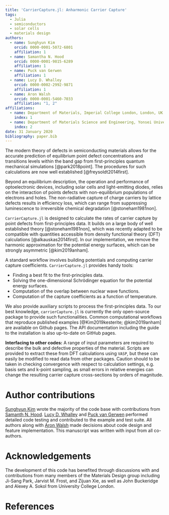 ```yaml
---
title: 'CarrierCapture.jl: Anharmonic Carrier Capture'
tags:
  - Julia
  - semiconductors
  - solar cells 
  - materials design
authors:
  - name: Sunghyun Kim
    orcid: 0000-0001-5072-6801
    affiliation: 1
  - name: Samantha N. Hood
    orcid: 0000-0001-9815-6289
    affiliation: 1  
  - name: Puck van Gerwen 
    affiliation: 1        
  - name: Lucy D. Whalley
    orcid: 0000-0002-2992-9871
    affiliation: 1      
  - name: Aron Walsh
    orcid: 0000-0001-5460-7033
    affiliation: "1, 2"
affiliations:
  - name: Department of Materials, Imperial College London, London, UK
    index: 1
  - name: Department of Materials Science and Engineering, Yonsei University, Seoul, Korea
    index: 2
date: 31 January 2020
bibliography: paper.bib
---
```

The modern theory of defects in semiconducting materials allows for the accurate prediction of equilibrium point defect concentrations and transitions levels within the band gap from first-principles quantum mechanical simulations [@park2018point]. The procedures for such calculations are now well established [@freysoldt2014first].

Beyond an equilibrium description, the operation and performance of optoelectronic devices, including solar cells and light-emitting diodes, relies on the interaction of points defects with non-equilibrium populations of electrons and holes. The non-radiative capture of charge carriers by lattice defects results in efficiency loss, which can range from suppressing luminescence to irreversible chemical degradation [@stoneham1981non].

`CarrierCapture.jl` is designed to calculate the rates of carrier capture by point defects from first-principles data. It builds on a large body of well established theory [@stoneham1981non], which was recently adapted to be compatible with quantities accessible from density functional theory (DFT) calculations [@alkauskas2014first]. In our implementation, we remove the harmonic approximation for the potential energy surfaces, which can be strongly asymmetric [@kim2019anham].

A standard workflow involves building potentials and computing carrier capture coefficients. `CarrierCapture.jl` provides handy tools: 

- Finding a best fit to the first-principles data.
- Solving the one-dimensional Schrödinger equation for the potential energy surfaces.
- Computation of the overlap between nuclear wave functions.
- Computation of the capture coefficients as a function of temperature.  

We also provide auxiliary scripts to process the first-principles data.
To our best knowledge, `carrierCapture.jl` is currently the only open-source package to provide such functionalities.
Common computational workflows that reproduce published examples [@Kim2019kesterite; @kim2019anham] are available on Github pages. 
The API documentation including the guide to the installation is also up-to-date on GitHub pages. 

**Interfacing to other codes:** A range of input parameters are required to describe the bulk and defective properties of the material. Scripts are provided to extract these from DFT calculations using `VASP`, but these can easily be modified to read data from other packages. Caution should to be taken in checking convergence with respect to calculation settings, e.g. basis sets and k-point sampling, as small errors in relative energies can change the resulting carrier capture cross-sections by orders of magnitude. 

# Author contributions

[Sunghyun Kim](https://github.com/frssp) wrote the majority of the code base with contributions from [Samanth N. Hood](https://github.com/PaleBlueSam). [Lucy D. Whalley](https://github.com/lucydot) and [Puck van Gerwen](https://github.com/puckvg) performed detailed code testing and contributed to the example and test suite. All authors along with [Aron Walsh](https://github.com/aronwalsh) made decisions about code design and feature implementation. This manuscript was written with input from all co-authors.

# Acknowledgements

The development of this code has benefited through discussions with and contributions from many members of the Materials Design group including
Ji-Sang Park, Jarvist M. Frost, and Zijuan Xie, as well as John Buckeridge and Alexey A. Sokol from University College London. 

# References

